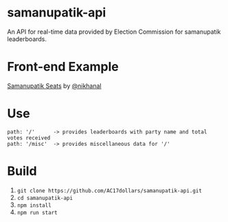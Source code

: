 # samanupatik-api
An API for real-time data provided by Election Commission for samanupatik leaderboards.

# Front-end Example
[Samanupatik Seats](https://samanupatikseats.netlify.app) by [@nikhanal](https://github.com/nikhanal/)

# Use
`path: '/'      -> provides leaderboards with party name and total votes received` <br>
`path: '/misc'  -> provides miscellaneous data for '/'`

# Build
1. `git clone https://github.com/AC17dollars/samanupatik-api.git`
2. `cd samanupatik-api`
3. `npm install`
4. `npm run start`

